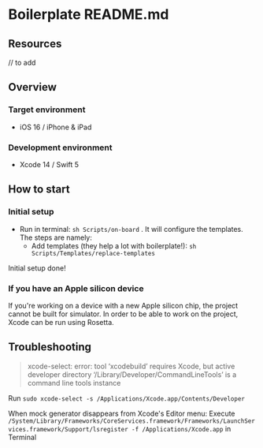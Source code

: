 # Boilerplate README.md

## Resources
// to add

## Overview

### Target environment
* iOS 16 / iPhone & iPad

### Development environment
* Xcode 14 / Swift 5

## How to start

### Initial setup
* Run in terminal: `sh Scripts/on-board` . It will configure the templates. The steps are namely:
  * Add templates (they help a lot with boilerplate!): `sh Scripts/Templates/replace-templates`

Initial setup done!

### If you have an Apple silicon device
If you're working on a device with a new Apple silicon chip, the project cannot be built for simulator. In order to be able to work on the project, Xcode can be run using Rosetta.

## Troubleshooting
> xcode-select: error: tool ‘xcodebuild’ requires Xcode, but active developer directory ‘/Library/Developer/CommandLineTools’ is a command line tools instance

Run `sudo xcode-select -s /Applications/Xcode.app/Contents/Developer`

When mock generator disappears from Xcode's Editor menu: Execute `/System/Library/Frameworks/CoreServices.framework/Frameworks/LaunchServices.framework/Support/lsregister -f /Applications/Xcode.app` in Terminal
